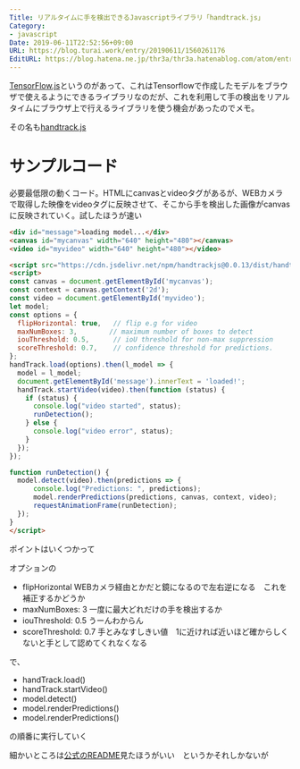 ```yaml
---
Title: リアルタイムに手を検出できるJavascriptライブラリ「handtrack.js」
Category:
- javascript
Date: 2019-06-11T22:52:56+09:00
URL: https://blog.turai.work/entry/20190611/1560261176
EditURL: https://blog.hatena.ne.jp/thr3a/thr3a.hatenablog.com/atom/entry/17680117127188181214
---
```


[TensorFlow.js](https://github.com/tensorflow/tfjs)というのがあって、これはTensorflowで作成したモデルをブラウザで使えるようにできるライブラリなのだが、これを利用して手の検出をリアルタイムにブラウザ上で行えるライブラリを使う機会があったのでメモ。

その名も[handtrack.js](https://github.com/victordibia/handtrack.js/)

# サンプルコード

必要最低限の動くコード。HTMLにcanvasとvideoタグがあるが、WEBカメラで取得した映像をvideoタグに反映させて、そこから手を検出した画像がcanvasに反映されていく。試したほうが速い

```html
<div id="message">loading model...</div>
<canvas id="mycanvas" width="640" height="480"></canvas>
<video id="myvideo" width="640" height="480"></video>

<script src="https://cdn.jsdelivr.net/npm/handtrackjs@0.0.13/dist/handtrack.min.js"></script>
<script>
const canvas = document.getElementById('mycanvas');
const context = canvas.getContext('2d');
const video = document.getElementById('myvideo');
let model;
const options = {
  flipHorizontal: true,   // flip e.g for video  
  maxNumBoxes: 3,        // maximum number of boxes to detect
  iouThreshold: 0.5,      // ioU threshold for non-max suppression
  scoreThreshold: 0.7,    // confidence threshold for predictions.
};
handTrack.load(options).then(l_model => {
  model = l_model;
  document.getElementById('message').innerText = 'loaded!';
  handTrack.startVideo(video).then(function (status) {
    if (status) {
      console.log("video started", status);
      runDetection();
    } else {
      console.log("video error", status);
    }
  });
});

function runDetection() {
  model.detect(video).then(predictions => {
      console.log("Predictions: ", predictions);
      model.renderPredictions(predictions, canvas, context, video);
      requestAnimationFrame(runDetection);
  });
}
</script>
```

ポイントはいくつかって

オプションの

- flipHorizontal WEBカメラ経由とかだと鏡になるので左右逆になる　これを補正するかどうか
- maxNumBoxes: 3 一度に最大どれだけの手を検出するか
- iouThreshold: 0.5 うーんわからん
- scoreThreshold: 0.7 手とみなすしきい値　1に近ければ近いほど確からしくないと手として認めてくれなくなる

で、

- handTrack.load()
- handTrack.startVideo()
- model.detect()
- model.renderPredictions()
- model.renderPredictions()

の順番に実行していく

細かいところは[公式のREADME](https://github.com/victordibia/handtrack.js/)見たほうがいい　というかそれしかないが
